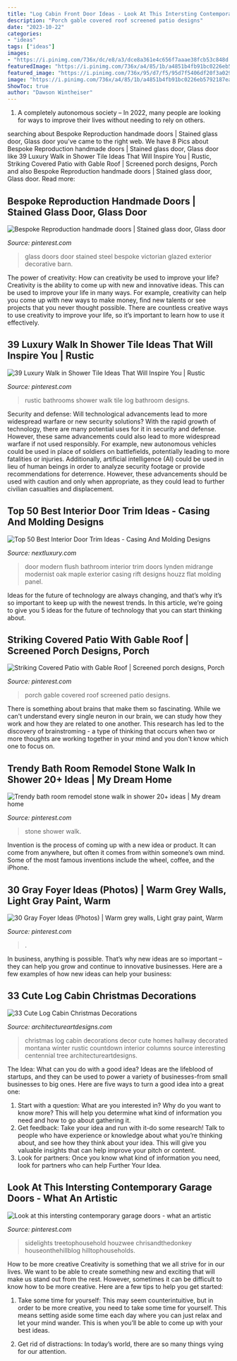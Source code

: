 ```yaml
---
title: "Log Cabin Front Door Ideas - Look At This Intersting Contemporary Garage Doors"
description: "Porch gable covered roof screened patio designs"
date: "2023-10-22"
categories:
- "ideas"
tags: ["ideas"]
images:
- "https://i.pinimg.com/736x/dc/e8/a3/dce8a361e4c656f7aaae38fcb53c848d.jpg"
featuredImage: "https://i.pinimg.com/736x/a4/85/1b/a4851b4fb91bc0226eb5792187ea0af1--stained-glass-door-steel-doors.jpg"
featured_image: "https://i.pinimg.com/736x/95/d7/f5/95d7f5406df20f3a029f39dfdbf1ece5--log-home-bathrooms-rustic-bathrooms.jpg"
image: "https://i.pinimg.com/736x/a4/85/1b/a4851b4fb91bc0226eb5792187ea0af1--stained-glass-door-steel-doors.jpg"
ShowToc: true
author: "Dawson Wintheiser"
---
```



1. A completely autonomous society – In 2022, many people are looking for ways to improve their lives without needing to rely on others.

	

		
searching about Bespoke Reproduction handmade doors | Stained glass door, Glass door you've came to the right web. We have 8 Pics about Bespoke Reproduction handmade doors | Stained glass door, Glass door like 39 Luxury Walk in Shower Tile Ideas That Will Inspire You | Rustic, Striking Covered Patio with Gable Roof | Screened porch designs, Porch and also Bespoke Reproduction handmade doors | Stained glass door, Glass door. Read more:
		
    
## Bespoke Reproduction Handmade Doors | Stained Glass Door, Glass Door

<img loading=lazy src="https://i.pinimg.com/736x/a4/85/1b/a4851b4fb91bc0226eb5792187ea0af1--stained-glass-door-steel-doors.jpg" onerror="this.onerror=null;this.src='https://tse3.mm.bing.net/th?id=OIP.Z7rS40BQqlrSb0ufuGifpwHaQd&amp;pid=15.1';" alt="Bespoke Reproduction handmade doors | Stained glass door, Glass door">

_Source: pinterest.com_

>glass doors door stained steel bespoke victorian glazed exterior decorative barn. 

	

The power of creativity: How can creativity be used to improve your life?
Creativity is the ability to come up with new and innovative ideas. This can be used to improve your life in many ways. For example, creativity can help you come up with new ways to make money, find new talents or see projects that you never thought possible. There are countless creative ways to use creativity to improve your life, so it’s important to learn how to use it effectively.

    
## 39 Luxury Walk In Shower Tile Ideas That Will Inspire You | Rustic

<img loading=lazy src="https://i.pinimg.com/736x/95/d7/f5/95d7f5406df20f3a029f39dfdbf1ece5--log-home-bathrooms-rustic-bathrooms.jpg" onerror="this.onerror=null;this.src='https://tse4.mm.bing.net/th?id=OIP.b95Woq38xob7hWyJQNgUuQHaLE&amp;pid=15.1';" alt="39 Luxury Walk in Shower Tile Ideas That Will Inspire You | Rustic">

_Source: pinterest.com_

>rustic bathrooms shower walk tile log bathroom designs. 

	

Security and defense: Will technological advancements lead to more widespread warfare or new security solutions?
With the rapid growth of technology, there are many potential uses for it in security and defense. However, these same advancements could also lead to more widespread warfare if not used responsibly. For example, new autonomous vehicles could be used in place of soldiers on battlefields, potentially leading to more fatalities or injuries. Additionally, artificial intelligence (AI) could be used in lieu of human beings in order to analyze security footage or provide recommendations for deterrence. However, these advancements should be used with caution and only when appropriate, as they could lead to further civilian casualties and displacement.

    
## Top 50 Best Interior Door Trim Ideas - Casing And Molding Designs

<img loading=lazy src="http://nextluxury.com/wp-content/uploads/flush-door-trim-design-inspiration-with-modern-reveal-bead.jpg" onerror="this.onerror=null;this.src='https://tse1.mm.bing.net/th?id=OIP.m-vHoA5g1xP3J4LhrJIsTwAAAA&amp;pid=15.1';" alt="Top 50 Best Interior Door Trim Ideas - Casing And Molding Designs">

_Source: nextluxury.com_

>door modern flush bathroom interior trim doors lynden midrange modernist oak maple exterior casing rift designs houzz flat molding panel. 

	

Ideas for the future of technology are always changing, and that’s why it’s so important to keep up with the newest trends. In this article, we’re going to give you 5 ideas for the future of technology that you can start thinking about.

    
## Striking Covered Patio With Gable Roof | Screened Porch Designs, Porch

<img loading=lazy src="https://i.pinimg.com/736x/e3/05/18/e30518478c9f5a6eb870d32389283a9c.jpg" onerror="this.onerror=null;this.src='https://tse1.mm.bing.net/th?id=OIP.sV_2e_J46F77Y4TPt-YvvQHaLH&amp;pid=15.1';" alt="Striking Covered Patio with Gable Roof | Screened porch designs, Porch">

_Source: pinterest.com_

>porch gable covered roof screened patio designs. 

	

There is something about brains that make them so fascinating. While we can't understand every single neuron in our brain, we can study how they work and how they are related to one another. This research has led to the discovery of brainstroming - a type of thinking that occurs when two or more thoughts are working together in your mind and you don't know which one to focus on.

    
## Trendy Bath Room Remodel Stone Walk In Shower 20+ Ideas | My Dream Home

<img loading=lazy src="https://i.pinimg.com/736x/e4/4c/f1/e44cf19d95706485c795eeb307636350.jpg" onerror="this.onerror=null;this.src='https://tse4.mm.bing.net/th?id=OIP.KtiMo83saiiskB6MBV-cyAAAAA&amp;pid=15.1';" alt="Trendy bath room remodel stone walk in shower 20+ ideas | My dream home">

_Source: pinterest.com_

>stone shower walk. 

	

Invention is the process of coming up with a new idea or product. It can come from anywhere, but often it comes from within someone’s own mind. Some of the most famous inventions include the wheel, coffee, and the iPhone.

    
## 30 Gray Foyer Ideas (Photos) | Warm Grey Walls, Light Gray Paint, Warm

<img loading=lazy src="https://i.pinimg.com/736x/1f/8a/37/1f8a37cec0a2a7c2e169b680ee458b03.jpg" onerror="this.onerror=null;this.src='https://tse4.mm.bing.net/th?id=OIP.oq_yShIO3Ty_VfApu6E-fgHaLH&amp;pid=15.1';" alt="30 Gray Foyer Ideas (Photos) | Warm grey walls, Light gray paint, Warm">

_Source: pinterest.com_

>. 

	

In business, anything is possible. That’s why new ideas are so important – they can help you grow and continue to innovative businesses. Here are a few examples of how new ideas can help your business: 

    
## 33 Cute Log Cabin Christmas Decorations

<img loading=lazy src="http://www.architectureartdesigns.com/wp-content/uploads/2013/11/1032.jpg" onerror="this.onerror=null;this.src='https://tse1.mm.bing.net/th?id=OIP.h_gkBkUT9j04NMzZIynrdgHaKD&amp;pid=15.1';" alt="33 Cute Log Cabin Christmas Decorations">

_Source: architectureartdesigns.com_

>christmas log cabin decorations decor cute homes hallway decorated montana winter rustic countdown interior columns source interesting centennial tree architectureartdesigns. 

	

The Idea: What can you do with a good idea?
Ideas are the lifeblood of startups, and they can be used to power a variety of businesses-from small businesses to big ones. Here are five ways to turn a good idea into a great one:
1. Start with a question: What are you interested in? Why do you want to know more? This will help you determine what kind of information you need and how to go about gathering it.
2. Get feedback: Take your idea and run with it-do some research! Talk to people who have experience or knowledge about what you’re thinking about, and see how they think about your idea. This will give you valuable insights that can help improve your pitch or content.
3. Look for partners: Once you know what kind of information you need, look for partners who can help Further Your Idea.

    
## Look At This Intersting Contemporary Garage Doors - What An Artistic

<img loading=lazy src="https://i.pinimg.com/736x/dc/e8/a3/dce8a361e4c656f7aaae38fcb53c848d.jpg" onerror="this.onerror=null;this.src='https://tse2.mm.bing.net/th?id=OIP.FauZXQyBIltcSJr1enTBGwHaJ3&amp;pid=15.1';" alt="Look at this intersting contemporary garage doors - what an artistic">

_Source: pinterest.com_

>sidelights treetophousehold houzwee chrisandthedonkey houseonthehillblog hilltophouseholds. 

	

How to be more creative
Creativity is something that we all strive for in our lives. We want to be able to create something new and exciting that will make us stand out from the rest. However, sometimes it can be difficult to know how to be more creative. Here are a few tips to help you get started:
1. Take some time for yourself: This may seem counterintuitive, but in order to be more creative, you need to take some time for yourself. This means setting aside some time each day where you can just relax and let your mind wander. This is when you’ll be able to come up with your best ideas.

2. Get rid of distractions: In today’s world, there are so many things vying for our attention.

